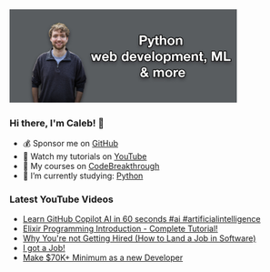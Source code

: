 <img src="github-cover-photo-my-face.jpg" width="400px" />

### Hi there, I'm Caleb! 🍛

- 💰 Sponsor me on [GitHub](https://github.com/sponsors/CalebCurry)
- 🎥 Watch my tutorials on [YouTube](https://www.youtube.com/calebthevideomaker2)
- 📗 My courses on [CodeBreakthrough](https://www.codebreakthrough.com)
- 🤔 I’m currently studying: [Python](https://www.youtube.com/watch?v=s3IvdkCq2_c&t=4254s)

### Latest YouTube Videos
<!-- YOUTUBE:START -->
- [Learn GitHub Copilot AI in 60 seconds #ai #artificialintelligence](https://www.youtube.com/watch?v=dTVbrhxu72A)
- [Elixir Programming Introduction - Complete Tutorial!](https://www.youtube.com/watch?v=-lgtb-YSUWE)
- [Why You&#39;re not Getting Hired &lpar;How to Land a Job in Software&rpar;](https://www.youtube.com/watch?v=yF5n7epVVn4)
- [I got a Job!](https://www.youtube.com/watch?v=f4efmkmVskk)
- [Make $70K+ Minimum as a new Developer](https://www.youtube.com/watch?v=G3JHd2JimWI)
<!-- YOUTUBE:END -->
